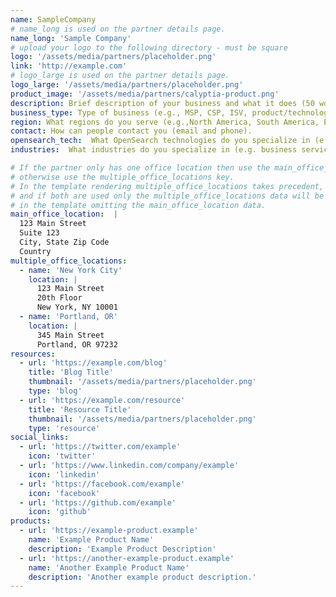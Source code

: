 ```yaml
---
name: SampleCompany
# name_long is used on the partner details page.
name_long: 'Sample Company'
# upload your logo to the following directory - must be square
logo: '/assets/media/partners/placeholder.png'
link: 'http://example.com'
# logo_large is used on the partner details page.
logo_large: '/assets/media/partners/placeholder.png'
product_image: '/assets/media/partners/calyptia-product.png'
description: Brief description of your business and what it does (50 words or less).
business_type: Type of business (e.g., MSP, CSP, ISV, product/technology, services organization, other). If other, please define.
region: What regions do you serve (e.g.,North America, South America, Europe, Middle East, Africa, Asia Pacific, Australia)?
contact: How can people contact you (email and phone).
opensearch_tech:  What OpenSearch technologies do you specialize in (e.g., search, analytics, observability, security, or other)?
industries:  What industries do you specialize in (e.g. business services, consumer services, education, energy and utilities, financial services, healthcare, media and entertainment, public sector, non-profit, retail, software and technology)? Add all that apply.

# If the partner only has one office location then use the main_office_location key
# otherwise use the multiple_office_locations key.
# In the template rendering multiple_office_locations takes precedent,
# and if both are used only the multiple_office_locations data will be rendered
# in the template omitting the main_office_location data.
main_office_location:  |
  123 Main Street
  Suite 123
  City, State Zip Code
  Country
multiple_office_locations:
  - name: 'New York City'
    location: |
      123 Main Street 
      20th Floor
      New York, NY 10001
  - name: 'Portland, OR'
    location: |
      345 Main Street
      Portland, OR 97232
resources:
  - url: 'https://example.com/blog'
    title: 'Blog Title'
    thumbnail: '/assets/media/partners/placeholder.png'
    type: 'blog'
  - url: 'https://example.com/resource'
    title: 'Resource Title'
    thumbnail: '/assets/media/partners/placeholder.png'
    type: 'resource'
social_links:
  - url: 'https://twitter.com/example'
    icon: 'twitter'
  - url: 'https://www.linkedin.com/company/example'
    icon: 'linkedin'
  - url: 'https://facebook.com/example'
    icon: 'facebook'
  - url: 'https://github.com/example'
    icon: 'github'
products:
  - url: 'https://example-product.example'
    name: 'Example Product Name'
    description: 'Example Product Description'
  - url: 'https://another-example-product.example'
    name: 'Another Example Product Name'
    description: 'Another example product description.'
---
```

